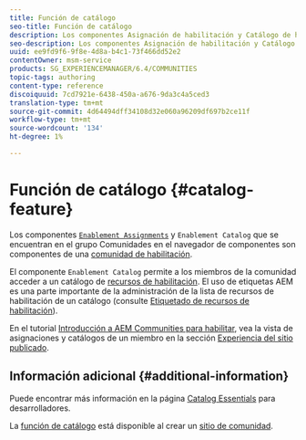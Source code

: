 ```yaml
---
title: Función de catálogo
seo-title: Función de catálogo
description: Los componentes Asignación de habilitación y Catálogo de habilitación son componentes de una comunidad de habilitación
seo-description: Los componentes Asignación de habilitación y Catálogo de habilitación son componentes de una comunidad de habilitación
uuid: ee9fd9f6-9f8e-4d8a-b4c1-73f466dd52e2
contentOwner: msm-service
products: SG_EXPERIENCEMANAGER/6.4/COMMUNITIES
topic-tags: authoring
content-type: reference
discoiquuid: 7cd7921e-6438-450a-a676-9da3c4a5ced3
translation-type: tm+mt
source-git-commit: 4d64494dff34108d32e060a96209df697b2ce11f
workflow-type: tm+mt
source-wordcount: '134'
ht-degree: 1%

---
```



# Función de catálogo {#catalog-feature}

Los componentes [ `Enablement Assignments`](assignments.md) y `Enablement Catalog` que se encuentran en el grupo Comunidades en el navegador de componentes son componentes de una [comunidad de habilitación](overview.md#enablement-community).

El componente `Enablement Catalog` permite a los miembros de la comunidad acceder a un catálogo de [recursos de habilitación](resources.md). El uso de etiquetas AEM es una parte importante de la administración de la lista de recursos de habilitación de un catálogo (consulte [Etiquetado de recursos de habilitación](tag-resources.md)).

En el tutorial [Introducción a AEM Communities para habilitar](getting-started-enablement.md), vea la vista de asignaciones y catálogos de un miembro en la sección [Experiencia del sitio publicado](enablement-published-site.md).

## Información adicional {#additional-information}

Puede encontrar más información en la página [Catalog Essentials](catalog-developer-essentials.md) para desarrolladores.

La [función de catálogo](functions.md#catalog-function) está disponible al crear un [sitio de comunidad](sites-console.md).
